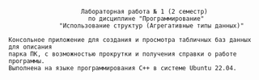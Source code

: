 
                        Лабораторная работа № 1 (2 семестр)
                          по дисциплине "Программирование"
                  "Использование структур (Агрегативные типы данных)"

    Консольное приложение для создания и просмотра табличных баз данных для описания
    парка ПК, с возможностью прокрутки и получения справки о работе программы.
    Выполнена на языке программирования С++ в системе Ubuntu 22.04.

